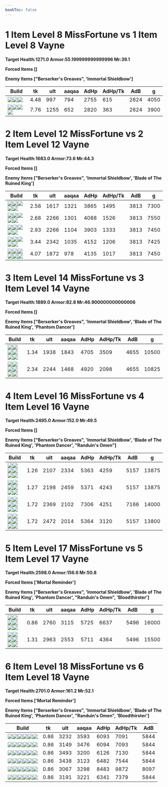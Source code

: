 ```yaml
---
bookToc: false
---
```


# 1 Item Level 8 MissFortune vs 1 Item Level 8 Vayne

**Target Health:1271.0 Armor:55.199999999999996 Mr:39.1**


**Forced Items []**


**Enemy Items ["Berserker's Greaves", 'Immortal Shieldbow']**




Build | tk | ult | aaqaa | AdHp | AdHp/Tk | AdB | g
-|-|-|-|-|-|-|-
![](/item/3153.png)![](/item/1001.png)![](/item/1055.png)|4.48|997|794|2755|615|2624|4050
![](/item/3156.png)![](/item/1001.png)![](/item/1055.png)![](/item/1036.png)|7.76|1255|652|2820|363|2624|3900




























































# 2 Item Level 12 MissFortune vs 2 Item Level 12 Vayne

**Target Health:1683.0 Armor:73.6 Mr:44.3**


**Forced Items []**


**Enemy Items ["Berserker's Greaves", 'Immortal Shieldbow', 'Blade of The Ruined King']**




Build | tk | ult | aaqaa | AdHp | AdHp/Tk | AdB | g
-|-|-|-|-|-|-|-
![](/item/6672.png)![](/item/3124.png)![](/item/1001.png)![](/item/1055.png)![](/item/1036.png)|2.58|1617|1321|3865|1495|3813|7300
![](/item/3153.png)![](/item/3142.png)![](/item/1055.png)![](/item/1036.png)![](/item/1036.png)|2.68|2266|1301|4088|1526|3813|7550
![](/item/3091.png)![](/item/3142.png)![](/item/1055.png)![](/item/1036.png)![](/item/1036.png)|2.93|2266|1104|3903|1333|3813|7450
![](/item/3156.png)![](/item/6676.png)![](/item/1001.png)![](/item/1055.png)![](/item/1037.png)|3.44|2342|1035|4152|1206|3813|7425
![](/item/3156.png)![](/item/3091.png)![](/item/1001.png)![](/item/1055.png)![](/item/1036.png)![](/item/1036.png)|4.07|1872|978|4135|1017|3813|7450




























































# 3 Item Level 14 MissFortune vs 3 Item Level 14 Vayne

**Target Health:1889.0 Armor:82.8 Mr:46.900000000000006**


**Forced Items []**


**Enemy Items ["Berserker's Greaves", 'Immortal Shieldbow', 'Blade of The Ruined King', 'Phantom Dancer']**




Build | tk | ult | aaqaa | AdHp | AdHp/Tk | AdB | g
-|-|-|-|-|-|-|-
![](/item/6672.png)![](/item/3124.png)![](/item/3091.png)![](/item/1001.png)![](/item/1055.png)![](/item/1036.png)|1.34|1938|1843|4705|3509|4655|10500
![](/item/3156.png)![](/item/3091.png)![](/item/3124.png)![](/item/1001.png)![](/item/1055.png)![](/item/1037.png)|2.34|2244|1468|4920|2098|4655|10825




























































# 4 Item Level 16 MissFortune vs 4 Item Level 16 Vayne

**Target Health:2495.0 Armor:152.0 Mr:49.5**


**Forced Items []**


**Enemy Items ["Berserker's Greaves", 'Immortal Shieldbow', 'Blade of The Ruined King', 'Phantom Dancer', "Randuin's Omen"]**




Build | tk | ult | aaqaa | AdHp | AdHp/Tk | AdB | g
-|-|-|-|-|-|-|-
![](/item/6672.png)![](/item/3124.png)![](/item/3115.png)![](/item/3153.png)![](/item/1001.png)![](/item/1037.png)|1.26|2107|2334|5363|4259|5157|13875
![](/item/6672.png)![](/item/3124.png)![](/item/3091.png)![](/item/3153.png)![](/item/1001.png)![](/item/1037.png)|1.27|2198|2459|5371|4243|5157|13875
![](/item/6672.png)![](/item/3124.png)![](/item/3091.png)![](/item/6673.png)![](/item/1001.png)![](/item/1038.png)|1.72|2369|2102|7306|4251|7166|14000
![](/item/6672.png)![](/item/3124.png)![](/item/3091.png)![](/item/3156.png)![](/item/1001.png)![](/item/1038.png)|1.72|2472|2014|5364|3120|5157|13800




























































# 5 Item Level 17 MissFortune vs 5 Item Level 17 Vayne

**Target Health:2598.0 Armor:156.6 Mr:50.8**


**Forced Items ['Mortal Reminder']**


**Enemy Items ["Berserker's Greaves", 'Immortal Shieldbow', 'Blade of The Ruined King', 'Phantom Dancer', "Randuin's Omen", 'Bloodthirster']**




Build | tk | ult | aaqaa | AdHp | AdHp/Tk | AdB | g
-|-|-|-|-|-|-|-
![](/item/6672.png)![](/item/3124.png)![](/item/3091.png)![](/item/3153.png)![](/item/3033.png)![](/item/1001.png)|0.86|2760|3115|5725|6637|5496|16000
![](/item/6672.png)![](/item/3124.png)![](/item/3091.png)![](/item/3156.png)![](/item/3033.png)![](/item/1001.png)|1.31|2963|2553|5711|4364|5496|15500




























































# 6 Item Level 18 MissFortune vs 6 Item Level 18 Vayne

**Target Health:2701.0 Armor:161.2 Mr:52.1**


**Forced Items ['Mortal Reminder']**


**Enemy Items ["Berserker's Greaves", 'Immortal Shieldbow', 'Blade of The Ruined King', 'Phantom Dancer', "Randuin's Omen", 'Bloodthirster']**




Build | tk | ult | aaqaa | AdHp | AdHp/Tk | AdB
-|-|-|-|-|-|-
![](/item/6672.png)![](/item/3124.png)![](/item/3091.png)![](/item/3153.png)![](/item/3033.png)![](/item/3094.png)|0.86|3232|3593|6093|7091|5844
![](/item/6672.png)![](/item/3124.png)![](/item/3091.png)![](/item/3153.png)![](/item/3033.png)![](/item/3046.png)|0.86|3149|3476|6094|7093|5844
![](/item/3153.png)![](/item/3085.png)![](/item/3033.png)![](/item/3091.png)![](/item/6676.png)![](/item/3124.png)|0.86|3493|3200|6126|7130|5844
![](/item/3153.png)![](/item/3072.png)![](/item/3033.png)![](/item/3085.png)![](/item/3091.png)![](/item/3124.png)|0.86|3438|3123|6482|7544|5844
![](/item/6672.png)![](/item/3124.png)![](/item/3085.png)![](/item/3033.png)![](/item/3153.png)![](/item/6673.png)|0.86|3067|3298|8483|9872|8097
![](/item/6672.png)![](/item/3124.png)![](/item/3085.png)![](/item/3033.png)![](/item/3153.png)![](/item/3156.png)|0.86|3191|3221|6341|7379|5844




























































